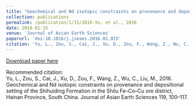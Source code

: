 ```yaml
---
title: "Geochemical and Nd isotopic constraints on provenance and depositional setting of the Shihuiding Formation in the Shilu Fe–Co–Cu ore district, Hainan Province, South China"
collection: publications
permalink: /publication/1/15/2016-Yu, et al., 2016
date: 2016-01-15
venue: 'Journal of Asian Earth Sciences'
paperurl: 'doi:10.1016/j.jseaes.2016.01.015'
citation: 'Yu, L., Zou, S., Cai, J., Xu, D., Zou, F., Wang, Z., Wu, C., Liu, M., 2016. Geochemical and Nd isotopic constraints on provenance and depositional setting of the Shihuiding Formation in the Shilu Fe–Co–Cu ore district, Hainan Province, South China. Journal of Asian Earth Sciences 119, 100–117. '
---
```

[Download paper here](doi:10.1016/j.jseaes.2016.01.015)

Recommended citation: <br>Yu, L., Zou, S., Cai, J., Xu, D., Zou, F., Wang, Z., Wu, C., Liu, M., 2016. Geochemical and Nd isotopic constraints on provenance and depositional setting of the Shihuiding Formation in the Shilu Fe–Co–Cu ore district, Hainan Province, South China. Journal of Asian Earth Sciences 119, 100–117. 
